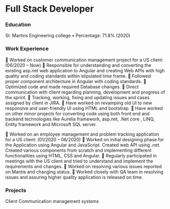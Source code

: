 # Full Stack Developer


### Education

St. Martins Engineering college
•	Percentage: 71.8% (2020)

### Work Experience
	Worked on customer communication management project for a US client: (06/2020 – Now)
	Responsible for understanding and converting the existing asp.net web application to Angular and creating Web APIs with high quality and coding standards within stipulated time frame.
	Followed proper component architecture in Angular
with coding standards.
	Optimized code and made required Database changes.
	Direct communication with client regarding planning, development and progress of the sprint.
	Tracking, working, fixing and updating issues and cases
assigned by client in JIRA.
	Have worked on revamping old UI to new responsive and user-friendly UI using HTML and bootstrap.
	Have worked on other minor projects for converting code using both front end and backend technologies like Aurelia framework, asp.net, .Net core , LINQ, Entity framework and Microsoft SQL server.

	Worked on an employee management and problem tracking application for a US client: (01/2020 – 06/2020)
	Worked on initial designing phase for the Application using Angular and JavaScript. Created web API using .net. Created various components from scratch and implementing different functionalities using HTML, CSS and Angular.
	Regularly participated in meetings with the US client and tried to understand and implement the requirements and changes.
	Worked on resolving various issues reported on Mantis and changing status.
	Worked closely with QA team in resolving issues and assuring higher quality application is released on time.


### Projects
Client Communication management systems

